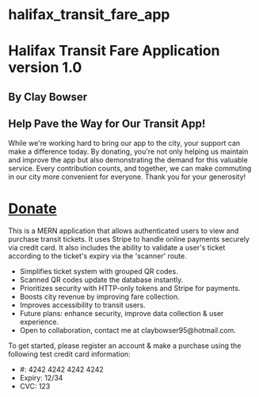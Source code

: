# halifax_transit_fare_app
  <h1>Halifax Transit Fare Application version 1.0</h1>
  <h2>By Clay Bowser</h2>
  <h2>Help Pave the Way for Our Transit App!</h2>
  <p>
    While we're working hard to bring our app to the city, your support can make a difference today. By donating, you're not only helping us maintain and improve the app but also demonstrating the demand for this valuable service. Every contribution counts, and together, we can make commuting in our city more convenient for everyone. Thank you for your generosity!
  </p>
  <a href="https://www.paypal.com/donate/?business=Z3D47GP5FFKHE&no_recurring=1&item_name=Empower+our+app%27s+journey+with+your+donation.+Every+bit+helps+us+improve+transit+for+all.+Thank+you%21&currency_code=CAD"><h1>Donate</h2></a>
  <div></div>
  <p>
    This is a MERN application that allows authenticated users to view and purchase transit tickets. It uses Stripe to handle online payments securely via credit card. It also includes the ability to validate a user's ticket according to the ticket's expiry via the 'scanner' route.
  </p>
  <ul>
    <li>Simplifies ticket system with grouped QR codes.</li>
    <li>Scanned QR codes update the database instantly.</li>
    <li>Prioritizes security with HTTP-only tokens and Stripe for payments.</li>
    <li>Boosts city revenue by improving fare collection.</li>
    <li>Improves accessibility to transit users.</li>
    <li>Future plans: enhance security, improve data collection & user experience.</li>
    <li>Open to collaboration, contact me at claybowser95@hotmail.com.</li>
  </ul>
  <p>
    To get started, please register an account & make a purchase using the following test credit card information:
  </p>
  <ul>
    <li>#: 4242 4242 4242 4242</li>
    <li>Expiry: 12/34</li>
    <li>CVC: 123</li>
  </ul>
